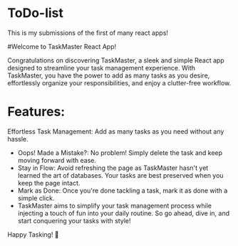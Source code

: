 # ToDo-list
This is my submissions of the first of many react apps! 


#Welcome to TaskMaster React App!

Congratulations on discovering TaskMaster, a sleek and simple React app designed to streamline your task management experience. With TaskMaster, you have the power to add as many tasks as you desire, effortlessly organize your responsibilities, and enjoy a clutter-free workflow.

# Features:

Effortless Task Management: Add as many tasks as you need without any hassle.
* Oops! Made a Mistake?: No problem! Simply delete the task and keep moving forward with ease.
* Stay in Flow: Avoid refreshing the page as TaskMaster hasn't yet learned the art of databases. Your tasks are best preserved when you keep the page intact.
* Mark as Done: Once you're done tackling a task, mark it as done with a simple click.
* TaskMaster aims to simplify your task management process while injecting a touch of fun into your daily routine. So go ahead, dive in, and start conquering your tasks with style!

Happy Tasking! 🚀





